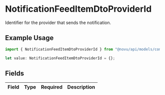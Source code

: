 # NotificationFeedItemDtoProviderId

Identifier for the provider that sends the notification.

## Example Usage

```typescript
import { NotificationFeedItemDtoProviderId } from "@novu/api/models/components";

let value: NotificationFeedItemDtoProviderId = {};
```

## Fields

| Field       | Type        | Required    | Description |
| ----------- | ----------- | ----------- | ----------- |